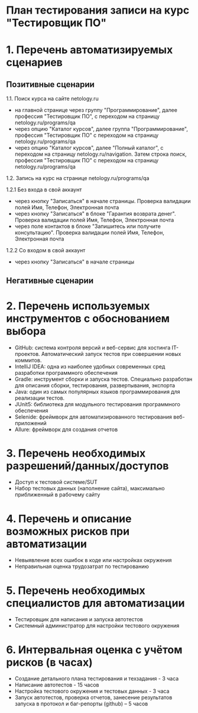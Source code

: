 # План тестирования записи на курс "Тестировщик ПО" 
# 1. Перечень автоматизируемых сценариев
## Позитивные сценарии

1.1. Поиск курса на сайте netology.ru 

- на главной странице через группу "Программирование", далее профессия "Тестировщик ПО", с переходом на страницу netology.ru/programs/qa
- через опцию "Каталог курсов", далее группа "Программирование", профессия "Тестировщик ПО" с переходом на страницу netology.ru/programs/qa
- через опцию "Каталог курсов", далее "Полный каталог", с переходом на страницу netology.ru/navigation. Затем строка поиск, профессия "Тестировщик ПО" с переходом на страницу netology.ru/programs/qa 

1.2. Запись на курс на странице netology.ru/programs/qa 

1.2.1 Без входа в свой аккаунт 

- через кнопку "Записаться" в начале страницы. Проверка валидации полей Имя, Телефон, Электронная почта
- через кнопку "Записаться" в блоке "Гарантия возврата денег". Проверка валидации полей Имя, Телефон, Электронная почта
- через поле контактов в блоке "Запишитесь или получите консультацию". Проверка валидации полей Имя, Телефон, Электронная почта

1.2.2 Со входом в свой аккаунт
- через кнопку "Записаться" в начале страницы

## Негативные сценарии

# 2. Перечень используемых инструментов с обоснованием выбора

- GitHub: система контроля версий и веб-сервис для хостинга IT-проектов. Автоматический запуск тестов при совершении новых коммитов.
- IntelliJ IDEA: одна из наиболее удобных современных сред разработки программного обеспечения 
- Gradle: инструмент сборки и запуска тестов. Специально разработан для описания сборки, тестирования, развертывания, экспорта
- Java: один из самых популярных языков программирования для реализации тестов. 
- JUnit5: библиотека для модульного тестирования программного обеспечения
- Selenide: фреймворк для автоматизированного тестирования веб-приложений
- Allure: фреймворк для создания отчетов 

# 3. Перечень необходимых разрешений/данных/доступов

- Доступ к тестовой системе/SUT
- Набор тестовых данных (наполнение сайта), максимально приближенный в рабочему сайту 

# 4. Перечень и описание возможных рисков при автоматизации

- Невыявление всех ошибок в коде или настройках окружения 
- Неправильная оценка трудозатрат по тестированию 

# 5. Перечень необходимых специалистов для автоматизации

- Тестировщик для написания и запуска автотестов
- Системный администратор для настройки тестового окружения 

# 6. Интервальная оценка с учётом рисков (в часах)

- Создание детального плана тестирования и техзадания - 3 часа
- Написание автотестов - 15 часов
- Настройка тестового окружения и тестовых данных - 3 часа
- Запуск автотестов, проверка отчетов, занесение результатов запуска в протокол и баг-репорты (github) – 5 часов

